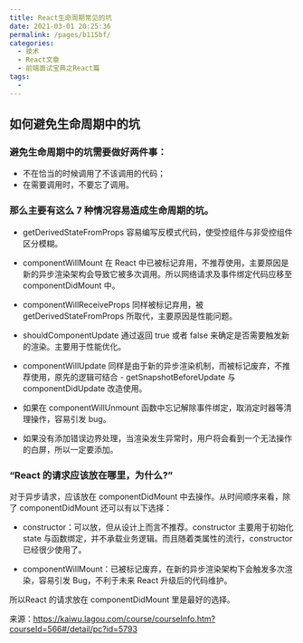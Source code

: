 ```yaml
---
title: React生命周期常见的坑
date: 2021-03-01 20:25:36
permalink: /pages/b115bf/
categories:
  - 技术
  - React文章
  - 前端面试宝典之React篇
tags:
  - 
---
```

## 如何避免生命周期中的坑

### 避免生命周期中的坑需要做好两件事：
- 不在恰当的时候调用了不该调用的代码；
- 在需要调用时，不要忘了调用。

### 那么主要有这么 7 种情况容易造成生命周期的坑。

- getDerivedStateFromProps 容易编写反模式代码，使受控组件与非受控组件区分模糊。

- componentWillMount 在 React 中已被标记弃用，不推荐使用，主要原因是新的异步渲染架构会导致它被多次调用。所以网络请求及事件绑定代码应移至 componentDidMount 中。

- componentWillReceiveProps 同样被标记弃用，被 getDerivedStateFromProps 所取代，主要原因是性能问题。

- shouldComponentUpdate 通过返回 true 或者 false 来确定是否需要触发新的渲染。主要用于性能优化。

- componentWillUpdate 同样是由于新的异步渲染机制，而被标记废弃，不推荐使用，原先的逻辑可结合 - getSnapshotBeforeUpdate 与 componentDidUpdate 改造使用。

- 如果在 componentWillUnmount 函数中忘记解除事件绑定，取消定时器等清理操作，容易引发 bug。

- 如果没有添加错误边界处理，当渲染发生异常时，用户将会看到一个无法操作的白屏，所以一定要添加。

### “React 的请求应该放在哪里，为什么?”

对于异步请求，应该放在 componentDidMount 中去操作。从时间顺序来看，除了 componentDidMount 还可以有以下选择：

- constructor：可以放，但从设计上而言不推荐。constructor 主要用于初始化 state 与函数绑定，并不承载业务逻辑。而且随着类属性的流行，constructor 已经很少使用了。

- componentWillMount：已被标记废弃，在新的异步渲染架构下会触发多次渲染，容易引发 Bug，不利于未来 React 升级后的代码维护。

所以React 的请求放在 componentDidMount 里是最好的选择。

来源：<https://kaiwu.lagou.com/course/courseInfo.htm?courseId=566#/detail/pc?id=5793>